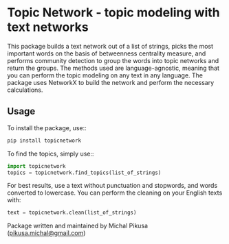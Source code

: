 # Topic Network - topic modeling with text networks

This package builds a text network out of a list of strings, picks the most important words on the basis of betweenness centrality measure, and performs community detection to group the words into topic networks and return the groups. The methods used are language-agnostic, meaning that you can perform the topic modeling on any text in any language.
The package uses NetworkX to build the network and perform the necessary calculations. 

## Usage

To install the package, use::

```python
pip install topicnetwork
```

To find the topics, simply use::

```python
import topicnetwork
topics = topicnetwork.find_topics(list_of_strings)
```

For best results, use a text without punctuation and stopwords, and words converted to lowercase. You can perform the cleaning on your English texts with:

```python
text = topicnetwork.clean(list_of_strings)
```

Package written and maintained by Michal Pikusa (pikusa.michal@gmail.com)